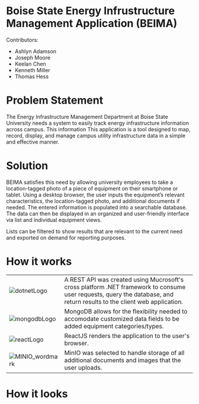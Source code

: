 # Boise State Energy Infrustructure Management Application (BEIMA)



Contributors:
<ul>
  <li>Ashlyn Adamson</li>
  <li>Joseph Moore</li>
  <li>Keelan Chen</li>
  <li>Kenneth Miller</li>
  <li>Thomas Hess</li>
</ul>


# Problem Statement

The Energy Infrastructure Management Department at Boise State University needs a system to easily track energy infrastructure information across campus. This information This application is a tool designed to map, record, display, and manage campus utility infrastructure data in a simple and effective manner.

# Solution
BEIMA satisfies this need by allowing university employees to take a location-tagged photo of a piece of equipment on their smartphone or tablet. Using a desktop browser, the user inputs the equipment’s relevant characteristics, the location-tagged photo, and additional documents if needed. The entered information is populated into a searchable database. The data can then be displayed in an organized and user-friendly interface via list and individual equipment views.

Lists can be filtered to show results that are relevant to the current need and exported on demand for reporting purposes.

# How it works
|||
|---|---|
|![dotnetLogo](https://user-images.githubusercontent.com/46760776/162549617-e8db237b-ddc7-4d74-9401-cec7192fd476.jpg)|A REST API was created using Mucrosoft's cross platform .NET framework to consume user requests, query the database, and return results to the client web application.
|![mongodbLogo](https://user-images.githubusercontent.com/46760776/162550192-6e8db356-5ed7-4797-9e87-0a4176ccf55f.png)|MongoDB allows for the flexibility needed to accomodate customized data fields to be added equipment categories/types.|
|![reactLogo](https://user-images.githubusercontent.com/46760776/162550382-801a4e99-ea9d-4eba-ae3f-9f0f94b387ed.png)|ReactJS renders the application to the user's browser.|
|![MINIO_wordmark](https://user-images.githubusercontent.com/46760776/162550479-260cee92-6e21-4e34-87df-70fba2641a94.png)|MinIO was selected to handle storage of all additional documents and images that the user uploads.|

# How it looks

